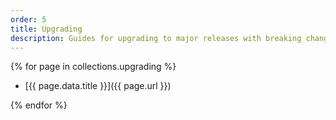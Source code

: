 ```yaml
---
order: 5
title: Upgrading
description: Guides for upgrading to major releases with breaking changes.
---
```


{% for page in collections.upgrading %}

- [{{ page.data.title }}]({{ page.url }})

{% endfor %}
